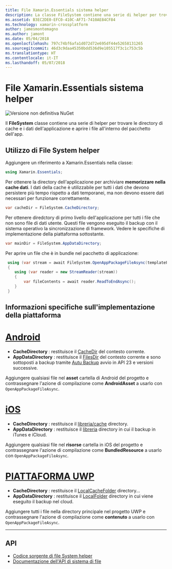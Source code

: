 ```yaml
---
title: File Xamarin.Essentials sistema helper
description: La classe FileSystem contiene una serie di helper per trovare la cache dell'applicazione e le directory dei dati e aprire i file all'interno del pacchetto dell'app.
ms.assetid: B3EC2DE0-EFC0-410C-AF71-7410AE84CF84
ms.technology: xamarin-crossplatform
author: jamesmontemagno
ms.author: jamont
ms.date: 05/04/2018
ms.openlocfilehash: 797c74bf6afa1d072d72e695df44e52658131265
ms.sourcegitcommit: 46d3c9daa45350bdd536d9e105517f3c1c753c5b
ms.translationtype: HT
ms.contentlocale: it-IT
ms.lasthandoff: 05/07/2018
---
```

# <a name="xamarinessentials-file-system-helpers"></a>File Xamarin.Essentials sistema helper

![Versione non definitiva NuGet](~/media/shared/pre-release.png)

Il **FileSystem** classe contiene una serie di helper per trovare le directory di cache e i dati dell'applicazione e aprire i file all'interno del pacchetto dell'app.

## <a name="using-file-system-helpers"></a>Utilizzo di File System helper

Aggiungere un riferimento a Xamarin.Essentials nella classe:

```csharp
using Xamarin.Essentials;
```

Per ottenere la directory dell'applicazione per archiviare **memorizzare nella cache dati**. I dati della cache è utilizzabile per tutti i dati che devono persistere più tempo rispetto a dati temporanei, ma non devono essere dati necessari per funzionare correttamente.

```csharp
var cacheDir = FileSystem.CacheDirectory;
```

Per ottenere diredctory di primo livello dell'applicazione per tutti i file che non sono file di dati utente. Questi file vengono eseguito il backup con il sistema operativo la sincronizzazione di framework. Vedere le specifiche di implementazione della piattaforma sottostante.

```csharp
var mainDir = FileSystem.AppDataDirectory;
```

Per aprire un file che è in bundle nel pacchetto di applicazione:

```csharp
 using (var stream = await FileSystem.OpenAppPackageFileAsync(templateFileName))
 {
    using (var reader = new StreamReader(stream))
    {
        var fileContents = await reader.ReadToEndAsync();
    }
 }
```

## <a name="platform-implementation-specifics"></a>Informazioni specifiche sull'implementazione della piattaforma

# <a name="androidtabandroid"></a>[Android](#tab/android)

- **CacheDirectory** : restituisce il [CacheDir](https://developer.android.com/reference/android/content/Context.html#getCacheDir) del contesto corrente.
- **AppDataDirectory** : restituisce il [FilesDir](https://developer.android.com/reference/android/content/Context.html#getFilesDir) del contesto corrente e sono sottoposti a backup tramite [Autu Backup](https://developer.android.com/guide/topics/data/autobackup.html) avvio in API 23 e versioni successive.

Aggiungere qualsiasi file nel **asset** cartella di Android del progetto e contrassegnare l'azione di compilazione come **AndroidAsset** a usarlo con `OpenAppPackageFileAsync`.

# <a name="iostabios"></a>[iOS](#tab/ios)

- **CacheDirectory** : restituisce il [libreria/cache](https://developer.apple.com/library/content/documentation/FileManagement/Conceptual/FileSystemProgrammingGuide/FileSystemOverview/FileSystemOverview.html) directory.
- **AppDataDirectory** : restituisce il [libreria](https://developer.apple.com/library/content/documentation/FileManagement/Conceptual/FileSystemProgrammingGuide/FileSystemOverview/FileSystemOverview.html) directory in cui il backup in iTunes e iCloud.

Aggiungere qualsiasi file nel **risorse** cartella in iOS del progetto e contrassegnare l'azione di compilazione come **BundledResource** a usarlo con `OpenAppPackageFileAsync`.

# <a name="uwptabuwp"></a>[PIATTAFORMA UWP](#tab/uwp)

- **CacheDirectory** : restituisce il [LocalCacheFolder](https://docs.microsoft.com/en-us/uwp/api/windows.storage.applicationdata.localcachefolder#Windows_Storage_ApplicationData_LocalCacheFolder) directory...
- **AppDataDirectory** : restituisce il [LocalFolder](https://docs.microsoft.com/en-us/uwp/api/windows.storage.applicationdata.localfolder#Windows_Storage_ApplicationData_LocalFolder) directory in cui viene eseguito il backup nel cloud.

Aggiungere tutti i file nella directory principale nel progetto UWP e contrassegnare l'azione di compilazione come **contenuto** a usarlo con `OpenAppPackageFileAsync`.

--------------

## <a name="api"></a>API

- [Codice sorgente di file System helper](https://github.com/xamarin/Essentials/tree/master/Essentials/FileSystem)
- [Documentazione dell'API di sistema di file](xref:Xamarin.Essentials.FileSystem)
